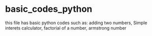 # basic_codes_python
this file has basic python codes such as:
adding two numbers, Simple interets calculator, factorial of a number, armstrong number
